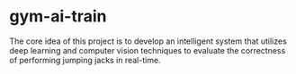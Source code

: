 # gym-ai-train
The core idea of this project is to develop an intelligent system that utilizes deep learning and computer vision techniques to evaluate the correctness of performing jumping jacks in real-time.  
